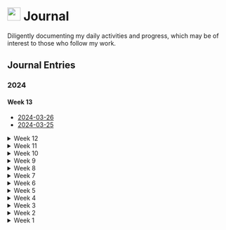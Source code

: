 <h1><img src="https://emojis.slackmojis.com/emojis/images/1648075155/56583/journal.gif?1648075155" width="30"/> Journal </h1>

<p>Diligently documenting my daily activities and progress, which may be of interest to those who follow my work.</p>

<h2>Journal Entries</h2>
<h3>2024</h3>
<h4>Week 13</h4>
<ul>
    <li><a href="2024/Week 13/2024-03-26.md">2024-03-26</a></li>
    <li><a href="2024/Week 13/2024-03-25.md">2024-03-25</a></li>
</ul>
<details>
<summary>Week 12</summary>
<ul>
    <li><a href="2024/Week 12/2024-03-24.md">2024-03-24</a></li>
    <li><a href="2024/Week 12/2024-03-23.md">2024-03-23</a></li>
    <li><a href="2024/Week 12/2024-03-22.md">2024-03-22</a></li>
    <li><a href="2024/Week 12/2024-03-21.md">2024-03-21</a></li>
    <li><a href="2024/Week 12/2024-03-20.md">2024-03-20</a></li>
    <li><a href="2024/Week 12/2024-03-19.md">2024-03-19</a></li>
    <li><a href="2024/Week 12/2024-03-18.md">2024-03-18</a></li>
</ul>
</details>
<details>
<summary>Week 11</summary>
<ul>
    <li><a href="2024/Week 11/2024-03-17.md">2024-03-17</a></li>
    <li><a href="2024/Week 11/2024-03-16.md">2024-03-16</a></li>
    <li><a href="2024/Week 11/2024-03-15.md">2024-03-15</a></li>
    <li><a href="2024/Week 11/2024-03-14.md">2024-03-14</a></li>
    <li><a href="2024/Week 11/2024-03-13.md">2024-03-13</a></li>
    <li><a href="2024/Week 11/2024-03-12.md">2024-03-12</a></li>
    <li><a href="2024/Week 11/2024-03-11.md">2024-03-11</a></li>
</ul>
</details>
<details>
<summary>Week 10</summary>
    <ul>
        <li><a href="2024/Week 10/2024-03-10.md">2024-03-10</a></li>
        <li><a href="2024/Week 10/2024-03-09.md">2024-03-09</a></li>
        <li><a href="2024/Week 10/2024-03-08.md">2024-03-08</a></li>
        <li><a href="2024/Week 10/2024-03-07.md">2024-03-07</a></li>
        <li><a href="2024/Week 10/2024-03-06.md">2024-03-06</a></li>
        <li><a href="2024/Week 10/2024-03-05.md">2024-03-05</a></li>
        <li><a href="2024/Week 10/2024-03-04.md">2024-03-04</a></li>
    </ul>
</details>
<details>
<summary>Week 9</summary>
    <ul>
        <li><a href="2024/Week 9/2024-03-03.md">2024-03-03</a></li>
        <li><a href="2024/Week 9/2024-03-02.md">2024-03-02</a></li>
        <li><a href="2024/Week 9/2024-03-01.md">2024-03-01</a></li>
        <li><a href="2024/Week 9/2024-02-29.md">2024-02-29</a></li>
        <li><a href="2024/Week 9/2024-02-28.md">2024-02-28</a></li>
        <li><a href="2024/Week 9/2024-02-27.md">2024-02-27</a></li>
        <li><a href="2024/Week 9/2024-02-26.md">2024-02-26</a></li>
    </ul>
</details>
<details>
<summary>Week 8</summary>
    <ul>
        <li><a href="2024/Week 8/2024-02-25.md">2024-02-25</a></li> 
        <li><a href="2024/Week 8/2024-02-24.md">2024-02-24</a></li> 
        <li><a href="2024/Week 8/2024-02-23.md">2024-02-23</a></li>
        <li><a href="2024/Week 8/2024-02-22.md">2024-02-22</a></li>
        <li><a href="2024/Week 8/2024-02-21.md">2024-02-21</a></li>
        <li><a href="2024/Week 8/2024-02-20.md">2024-02-20</a></li>
        <li><a href="2024/Week 8/2024-02-19.md">2024-02-19</a></li>
    </ul>
</details>
<details>
<summary>Week 7</summary>
    <ul>
        <li><a href="2024/Week 7/2024-02-18.md">2024-02-18</a></li>
        <li><a href="2024/Week 7/2024-02-17.md">2024-02-17</a></li>
        <li><a href="2024/Week 7/2024-02-16.md">2024-02-16</a></li>
        <li><a href="2024/Week 7/2024-02-15.md">2024-02-15</a></li>
        <li><a href="2024/Week 7/2024-02-14.md">2024-02-14</a></li>
        <li><a href="2024/Week 7/2024-02-13.md">2024-02-13</a></li>
        <li><a href="2024/Week 7/2024-02-12.md">2024-02-12</a></li>
    </ul>
</details>
<details>
<summary>Week 6</summary>
    <ul>
        <li><a href="2024/Week 6/2024-02-11.md">2024-02-11</a></li>
        <li><a href="2024/Week 6/2024-02-10.md">2024-02-10</a></li>
        <li><a href="2024/Week 6/2024-02-09.md">2024-02-09</a></li>
        <li><a href="2024/Week 6/2024-02-08.md">2024-02-08</a></li>
        <li><a href="2024/Week 6/2024-02-07.md">2024-02-07</a></li>
        <li><a href="2024/Week 6/2024-02-06.md">2024-02-06</a></li>
        <li><a href="2024/Week 6/2024-02-05.md">2024-02-05</a></li>
    </ul>
</details>
<details>
<summary>Week 5</summary>
    <ul>
        <li><a href="2024/Week 5/2024-02-04.md">2024-02-04</a></li>
        <li><a href="2024/Week 5/2024-02-03.md">2024-02-03</a></li>
        <li><a href="2024/Week 5/2024-02-02.md">2024-02-02</a></li>
        <li><a href="2024/Week 5/2024-02-01.md">2024-02-01</a></li>
        <li><a href="2024/Week 5/2024-01-31.md">2024-01-31</a></li>
        <li><a href="2024/Week 5/2024-01-30.md">2024-01-30</a></li>
        <li><a href="2024/Week 5/2024-01-29.md">2024-01-29</a></li>
    </ul>
</details>
<details>
<summary>Week 4</summary>
    <ul>
        <li><a href="2024/Week 4/2024-01-28.md">2024-01-28</a></li>
        <li><a href="2024/Week 4/2024-01-27.md">2024-01-27</a></li>
        <li><a href="2024/Week 4/2024-01-26.md">2024-01-26</a></li>
        <li><a href="2024/Week 4/2024-01-25.md">2024-01-25</a></li>
        <li><a href="2024/Week 4/2024-01-24.md">2024-01-24</a></li>
        <li><a href="2024/Week 4/2024-01-23.md">2024-01-23</a></li>
        <li><a href="2024/Week 4/2024-01-22.md">2024-01-22</a></li>
    </ul>
</details>
<details>
    <summary>Week 3</summary>
    <ul>
        <li><a href="2024/Week 3/2024-01-21.md">2024-01-21</a></li>
        <li><a href="2024/Week 3/2024-01-20.md">2024-01-20</a></li>
        <li><a href="2024/Week 3/2024-01-19.md">2024-01-19</a></li>
        <li><a href="2024/Week 3/2024-01-18.md">2024-01-18</a></li>
        <li><a href="2024/Week 3/2024-01-17.md">2024-01-17</a></li>
        <li><a href="2024/Week 3/2024-01-16.md">2024-01-16</a></li>
        <li><a href="2024/Week 3/2024-01-15.md">2024-01-15</a></li>
    </ul>
</details>
<details>
    <summary>Week 2</summary>
    <ul>
        <li><a href="2024/Week 2/2024-01-14.md">2024-01-14</a></li>
        <li><a href="2024/Week 2/2024-01-13.md">2024-01-13</a></li>
        <li><a href="2024/Week 2/2024-01-12.md">2024-01-12</a></li>
        <li><a href="2024/Week 2/2024-01-11.md">2024-01-11</a></li>
        <li><a href="2024/Week 2/2024-01-10.md">2024-01-10</a></li>
        <li><a href="2024/Week 2/2024-01-09.md">2024-01-09</a></li>
        <li><a href="2024/Week 2/2024-01-08.md">2024-01-08</a></li>
    </ul>
</details>
<details>
    <summary>Week 1</summary>
    <ul>
        <li><a href="2024/Week 1/2024-01-07.md">2024-01-07</a></li>
        <li><a href="2024/Week 1/2024-01-06.md">2024-01-06</a></li>
        <li><a href="2024/Week 1/2024-01-05.md">2024-01-05</a></li>
        <li><a href="2024/Week 1/2024-01-04.md">2024-01-04</a></li>
        <li><a href="2024/Week 1/2024-01-03.md">2024-01-03</a></li>
        <li><a href="2024/Week 1/2024-01-02.md">2024-01-02</a></li>
        <li><a href="2024/Week 1/2024-01-01.md">2024-01-01</a></li>
    </ul>
</details>
